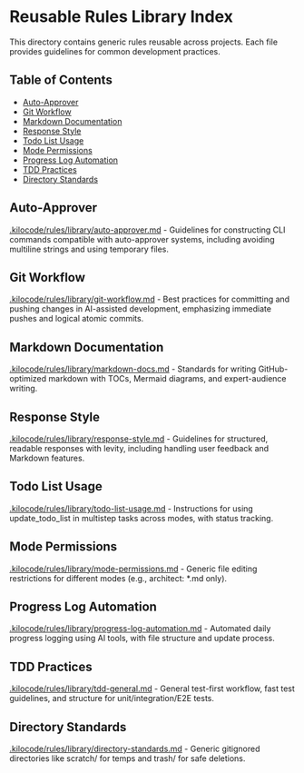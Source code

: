 # Reusable Rules Library Index

This directory contains generic rules reusable across projects. Each file provides guidelines for common development practices.

## Table of Contents
- [Auto-Approver](#auto-approver)
- [Git Workflow](#git-workflow)
- [Markdown Documentation](#markdown-documentation)
- [Response Style](#response-style)
- [Todo List Usage](#todo-list-usage)
- [Mode Permissions](#mode-permissions)
- [Progress Log Automation](#progress-log-automation)
- [TDD Practices](#tdd-practices)
- [Directory Standards](#directory-standards)

## Auto-Approver
[.kilocode/rules/library/auto-approver.md](auto-approver.md) - Guidelines for constructing CLI commands compatible with auto-approver systems, including avoiding multiline strings and using temporary files.

## Git Workflow
[.kilocode/rules/library/git-workflow.md](git-workflow.md) - Best practices for committing and pushing changes in AI-assisted development, emphasizing immediate pushes and logical atomic commits.

## Markdown Documentation
[.kilocode/rules/library/markdown-docs.md](markdown-docs.md) - Standards for writing GitHub-optimized markdown with TOCs, Mermaid diagrams, and expert-audience writing.

## Response Style
[.kilocode/rules/library/response-style.md](response-style.md) - Guidelines for structured, readable responses with levity, including handling user feedback and Markdown features.

## Todo List Usage
[.kilocode/rules/library/todo-list-usage.md](todo-list-usage.md) - Instructions for using update_todo_list in multistep tasks across modes, with status tracking.

## Mode Permissions
[.kilocode/rules/library/mode-permissions.md](mode-permissions.md) - Generic file editing restrictions for different modes (e.g., architect: *.md only).

## Progress Log Automation
[.kilocode/rules/library/progress-log-automation.md](progress-log-automation.md) - Automated daily progress logging using AI tools, with file structure and update process.

## TDD Practices
[.kilocode/rules/library/tdd-general.md](tdd-general.md) - General test-first workflow, fast test guidelines, and structure for unit/integration/E2E tests.

## Directory Standards
[.kilocode/rules/library/directory-standards.md](directory-standards.md) - Generic gitignored directories like scratch/ for temps and trash/ for safe deletions.
